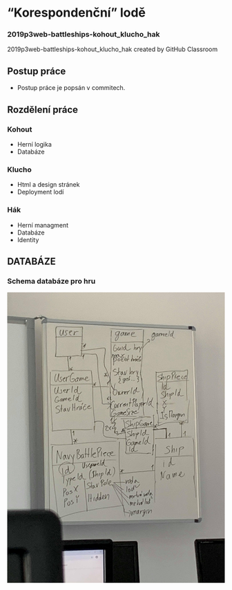 # “Korespondenční” lodě
### 2019p3web-battleships-kohout_klucho_hak
2019p3web-battleships-kohout_klucho_hak created by GitHub Classroom

## Postup práce
* Postup práce je popsán v commitech.

## Rozdělení práce
### Kohout
* Herní logika
* Databáze


### Klucho
* Html a design stránek
* Deployment lodí

### Hák
* Herní managment
* Databáze
* Identity

## DATABÁZE

### Schema databáze pro hru
![Database Kohout_Klucho_HakLode](https://github.com/pslib-cz/2019p3web-battleships-kohout_klucho_hak/blob/master/wwwroot/Images/Database.jpg)
